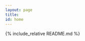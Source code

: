 ```yaml
---
layout: page
title: 
id: home
---
```


<!-- <section class="callout">
Welcome to my <a href="/new-digital-garden.html" class="internal-link"> digital garden</a>!
</section> -->

{% include_relative README.md %}
